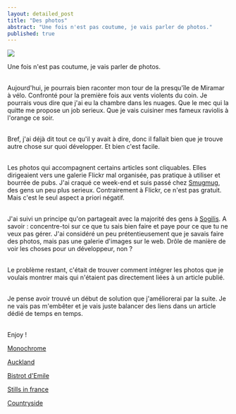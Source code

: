 ```yaml
---
layout: detailed_post
title: "Des photos"
abstract: "Une fois n'est pas coutume, je vais parler de photos."
published: true
---
```


[<img src="http://vaevictis.smugmug.com/Damn-you-hierarchical/bistrot-demile/i-FSP6kK3/0/M/DSC6023-M.jpg">](http://vaevictis.smugmug.com/Damn-you-hierarchical/bistrot-demile/22343238_SqB4rj#!i=1785384280&k=FSP6kK3)

Une fois n'est pas coutume, je vais parler de photos.
<br />
<br />

Aujourd'hui, je pourrais bien raconter mon tour de la presqu'île de Miramar à vélo. Confronté pour la première fois aux vents violents du coin. Je pourrais vous dire que j'ai eu la chambre dans les nuages. Que le mec qui la quitte me propose un job serieux. Que je vais cuisiner mes fameux raviolis à l'orange ce soir.
<br />
<br />

Bref, j'ai déjà dit tout ce qu'il y avait à dire, donc il fallait bien que je trouve autre chose sur quoi développer. Et bien c'est facile.
<br />
<br />

Les photos qui accompagnent certains articles sont cliquables. Elles dirigeaient vers une galerie Flickr mal organisée, pas pratique à utiliser et bourrée de pubs. J'ai craqué ce week-end et suis passé chez [Smugmug](http://vaevictis.smugmug.com), des gens un peu plus serieux. Contrairement à Flickr, ce n'est pas gratuit. Mais c'est le seul aspect a priori négatif.
<br />
<br />

J'ai suivi un principe qu'on partageait avec la majorité des gens à [Sogilis](www.sogilis.com). A savoir : concentre-toi sur ce que tu sais bien faire et paye pour ce que tu ne veux pas gérer. J'ai considéré un peu prétentieusement que je savais faire des photos, mais pas une galerie d'images sur le web. Drôle de manière de voir les choses pour un développeur, non ?
<br />
<br />

Le problème restant, c'était de trouver comment intégrer les photos que je voulais montrer mais qui n'étaient pas directement liées à un article publié.
<br />
<br />

Je pense avoir trouvé un début de solution que j'améliorerai par la suite. Je ne vais pas m'embêter et je vais juste balancer des liens dans un article dédié de temps en temps.
<br />
<br />

Enjoy !
<br />

[Monochrome](http://vaevictis.smugmug.com/Realpeople-newzealands/realpeople-newzealand/22329377_7HwJVP)

[Auckland](http://vaevictis.smugmug.com/Urban-walks/Auckland/22331651_jBWDLM)

[Bistrot d'Emile](http://vaevictis.smugmug.com/Damn-you-hierarchical/bistrot-demile/22343238_SqB4rj)

[Stills in france](http://vaevictis.smugmug.com/Damn-you-hierarchical/still-in-france/22329480_nFfrLV)

[Countryside](http://vaevictis.smugmug.com/Damn-you-hierarchical/newzealand-countryside/22329418_smRHcq)

